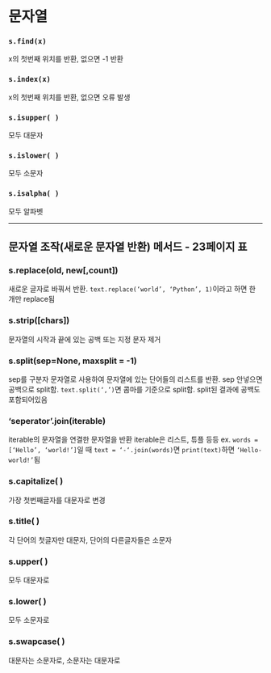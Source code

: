 # 문자열
### `s.find(x)` 
x의 첫번째 위치를 반환, 없으면 -1 반환
### `s.index(x)` 
x의 첫번째 위치를 반환, 없으면 오류 발생
### `s.isupper( )` 
모두 대문자
### `s.islower( )` 
모두 소문자
### `s.isalpha( )` 
모두 알파벳

---

## 문자열 조작(새로운 문자열 반환) 메서드 - 23페이지 표
### s.replace(old, new[,count]) 
새로운 글자로 바꿔서 반환. `text.replace(‘world’, ‘Python’, 1)`이라고 하면 한 개만 replace됨

### s.strip([chars]) 
문자열의 시작과 끝에 있는 공백 또는 지정 문자 제거

### s.split(sep=None, maxsplit = -1)
sep를 구분자 문자열로 사용하여 문자열에 있는 단어들의 리스트를 반환.
sep 안넣으면 공백으로 split함. 
`text.split(‘,’)`면 콤마를 기준으로 split함. split된 결과에 공백도 포함되어있음

### ‘seperator’.join(iterable)
iterable의 문자열을 연결한 문자열을 반환
iterable은 리스트, 튜플 등등
ex. `words = [‘Hello’, ‘world!’]`일 때 `text = ‘-‘.join(words)`면 
`print(text)`하면 `‘Hello-world!’`됨

### s.capitalize( ) 
가장 첫번째글자를 대문자로 변경
### s.title( ) 
각 단어의 첫글자만 대문자, 단어의 다른글자들은 소문자
### s.upper( ) 
모두 대문자로
### s.lower( ) 
모두 소문자로
### s.swapcase( ) 
대문자는 소문자로, 소문자는 대문자로
